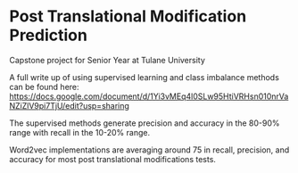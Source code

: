 # Post Translational Modification Prediction 
Capstone project for Senior Year at Tulane University 

A full write up of using supervised learning and class imbalance methods can be found here: https://docs.google.com/document/d/1Yi3vMEq4l0SLw95HtiVRHsn010nrVaNZiZlV9pi7TjU/edit?usp=sharing 


The supervised methods generate precision and accuracy in the 80-90% range with recall in the 10-20% range.


Word2vec implementations are averaging around 75 in recall, precision, and accuracy for most post translational modifications tests. 


